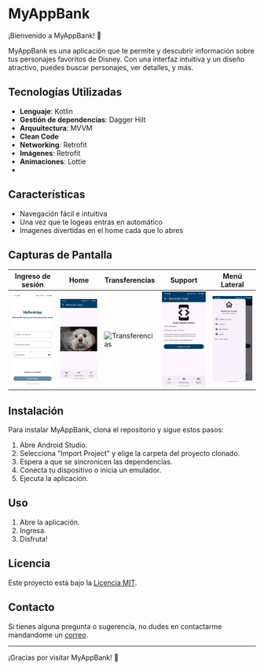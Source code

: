 # MyAppBank

¡Bienvenido a MyAppBank! 🎉

MyAppBank es una aplicación que te permite  y descubrir información sobre tus personajes favoritos de Disney. Con una interfaz intuitiva y un diseño atractivo, puedes buscar personajes, ver detalles, y más.

## Tecnologías Utilizadas

- **Lenguaje**: Kotlin
- **Gestión de dependencias**: Dagger Hilt
- **Arquuitectura**: MVVM
- **Clean Code**
- **Networking**: Retrofit
- **Imágenes**: Retrofit
- **Animaciones**: Lottie
- 
## Características

- Navegación fácil e intuitiva
- Una vez que te logeas entras en automático
- Imagenes divertidas en el home cada que lo abres

## Capturas de Pantalla
| Ingreso de sesión                               | Home                                          | Transferencias                            | Support                               | Menú Lateral                             |
|-------------------------------------------------|------------------------------------------------|-------------------------------------------|---------------------------------------|------------------------------------------|
| ![Pantalla Principal](screenshots/login.jpeg)   | ![Home](screenshots/home.jpeg)                | ![Transferencias](screenshots/detalle.png) | ![Support](screenshots/support.jpeg)  | ![Menú Lateral](screenshots/lateralmenu.jpeg) |



## Instalación

Para instalar MyAppBank, clona el repositorio y sigue estos pasos:

1. Abre Android Studio.
2. Selecciona "Import Project" y elige la carpeta del proyecto clonado.
3. Espera a que se sincronicen las dependencias.
4. Conecta tu dispositivo o inicia un emulador.
5. Ejecuta la aplicación.

## Uso

1. Abre la aplicación.
2. Ingresa.
3. Disfruta!

## Licencia

Este proyecto está bajo la [Licencia MIT](LICENSE).

## Contacto

Si tienes alguna pregunta o sugerencia, no dudes en contactarme mandandome un [correo](mailto:angel.angeles.molina@gmail.com).

---

¡Gracias por visitar MyAppBank! 🎈
